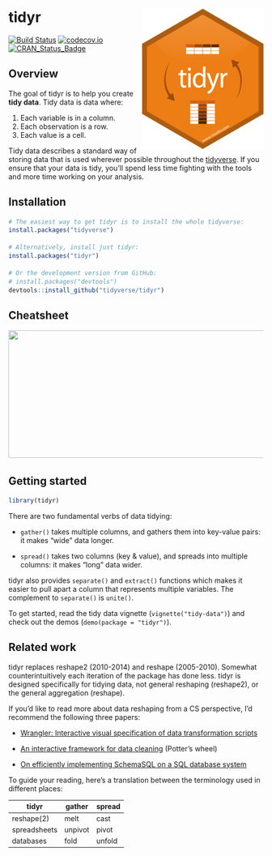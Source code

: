 
<!-- README.md is generated from README.Rmd. Please edit that file -->

# tidyr <img src="man/figures/logo.png" align="right" />

[![Build
Status](https://travis-ci.org/tidyverse/tidyr.svg?branch=master)](https://travis-ci.org/tidyverse/tidyr)
[![codecov.io](http://codecov.io/github/tidyverse/tidyr/coverage.svg?branch=master)](http://codecov.io/github/tidyverse/tidyr?branch=master)
[![CRAN\_Status\_Badge](http://www.r-pkg.org/badges/version/tidyr)](https://cran.r-project.org/package=tidyr)

## Overview

The goal of tidyr is to help you create **tidy data**. Tidy data is data
where:

1.  Each variable is in a column.
2.  Each observation is a row.
3.  Each value is a cell.

Tidy data describes a standard way of storing data that is used wherever
possible throughout the [tidyverse](http://tidyverse.org). If you ensure
that your data is tidy, you’ll spend less time fighting with the tools
and more time working on your analysis.

## Installation

``` r
# The easiest way to get tidyr is to install the whole tidyverse:
install.packages("tidyverse")

# Alternatively, install just tidyr:
install.packages("tidyr")

# Or the development version from GitHub:
# install.packages("devtools")
devtools::install_github("tidyverse/tidyr")
```

## Cheatsheet

<a href="https://github.com/rstudio/cheatsheets/blob/master/data-import.pdf"><img src="https://raw.githubusercontent.com/rstudio/cheatsheets/master/pngs/thumbnails/data-import-cheatsheet-thumbs.png" width="630" height="252"/></a>

## Getting started

``` r
library(tidyr)
```

There are two fundamental verbs of data tidying:

  - `gather()` takes multiple columns, and gathers them into key-value
    pairs: it makes “wide” data longer.

  - `spread()` takes two columns (key & value), and spreads into
    multiple columns: it makes “long” data wider.

tidyr also provides `separate()` and `extract()` functions which makes
it easier to pull apart a column that represents multiple variables. The
complement to `separate()` is `unite()`.

To get started, read the tidy data vignette (`vignette("tidy-data")`)
and check out the demos (`demo(package = "tidyr")`).

## Related work

tidyr replaces reshape2 (2010-2014) and reshape (2005-2010). Somewhat
counterintuitively each iteration of the package has done less. tidyr is
designed specifically for tidying data, not general reshaping
(reshape2), or the general aggregation (reshape).

If you’d like to read more about data reshaping from a CS perspective,
I’d recommend the following three papers:

  - [Wrangler: Interactive visual specification of data transformation
    scripts](http://vis.stanford.edu/papers/wrangler)

  - [An interactive framework for data
    cleaning](https://www.eecs.berkeley.edu/Pubs/TechRpts/2000/CSD-00-1110.pdf)
    (Potter’s wheel)

  - [On efficiently implementing SchemaSQL on a SQL database
    system](http://www.vldb.org/conf/1999/P45.pdf)

To guide your reading, here’s a translation between the terminology used
in different places:

| tidyr        | gather  | spread |
| ------------ | ------- | ------ |
| reshape(2)   | melt    | cast   |
| spreadsheets | unpivot | pivot  |
| databases    | fold    | unfold |
